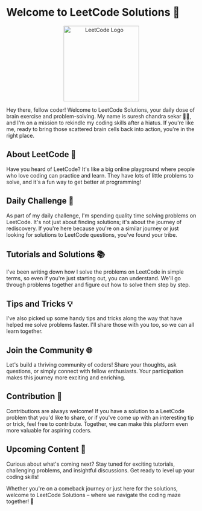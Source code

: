 # Welcome to LeetCode Solutions 🚀

<!-- markdownlint-disable MD033 -->
<div style="text-align:center;">
  <img src="https://upload.wikimedia.org/wikipedia/commons/1/19/LeetCode_logo_black.png" alt="LeetCode Logo" width="200">
</div>
<!-- markdownlint-enable MD033 -->

Hey there, fellow coder! Welcome to LeetCode Solutions, your daily dose of brain exercise and problem-solving. My name is suresh chandra sekar 👨‍💻, and I'm on a mission to rekindle my coding skills after a hiatus. If you're like me, ready to bring those scattered brain cells back into action, you're in the right place.

## About LeetCode 🧠

Have you heard of LeetCode? It's like a big online playground where people who love coding can practice and learn. They have lots of little problems to solve, and it's a fun way to get better at programming!

## Daily Challenge 🌟

As part of my daily challenge, I'm spending quality time solving problems on LeetCode. It's not just about finding solutions; it's about the journey of rediscovery. If you're here because you're on a similar journey or just looking for solutions to LeetCode questions, you've found your tribe.

## Tutorials and Solutions 📚

I've been writing down how I solve the problems on LeetCode in simple terms, so even if you're just starting out, you can understand. We'll go through problems together and figure out how to solve them step by step.

## Tips and Tricks 💡

I've also picked up some handy tips and tricks along the way that have helped me solve problems faster. I'll share those with you too, so we can all learn together.

## Join the Community 🌐

Let's build a thriving community of coders! Share your thoughts, ask questions, or simply connect with fellow enthusiasts. Your participation makes this journey more exciting and enriching.

## Contribution 🤝

Contributions are always welcome! If you have a solution to a LeetCode problem that you'd like to share, or if you've come up with an interesting tip or trick, feel free to contribute. Together, we can make this platform even more valuable for aspiring coders.

## Upcoming Content 📅

Curious about what's coming next? Stay tuned for exciting tutorials, challenging problems, and insightful discussions. Get ready to level up your coding skills!

Whether you're on a comeback journey or just here for the solutions, welcome to LeetCode Solutions – where we navigate the coding maze together! 🎉
